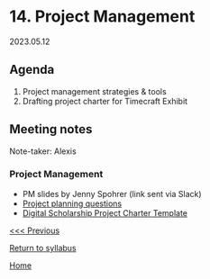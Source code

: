 # 14. Project Management
2023.05.12

## Agenda
1. Project management strategies & tools
2. Drafting project charter for Timecraft Exhibit

## Meeting notes
Note-taker: Alexis

### Project Management

- PM slides by Jenny Spohrer (link sent via Slack)
- [Project planning questions](resources/ds-project-planning.md)
- [Digital Scholarship Project Charter Template](resources/project-charter-template-ds.md)


[<<< Previous](13-exhibitions.md) 

[Return to syllabus](../syllabus.md)

[Home](../README.md)
